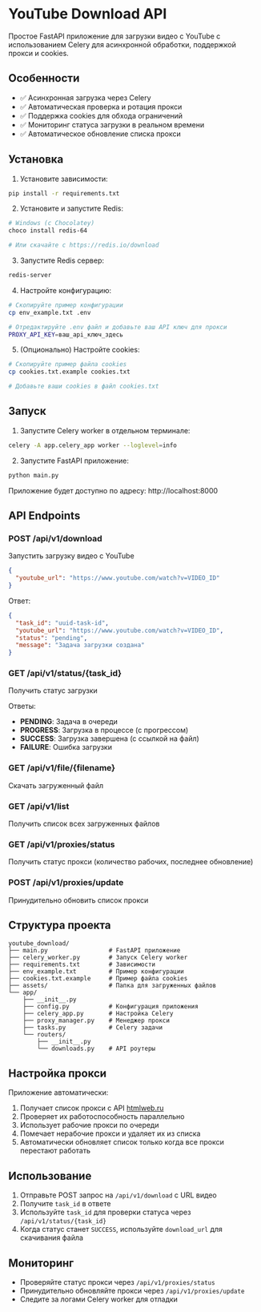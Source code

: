 # YouTube Download API

Простое FastAPI приложение для загрузки видео с YouTube с использованием Celery для асинхронной обработки, поддержкой прокси и cookies.

## Особенности

- ✅ Асинхронная загрузка через Celery
- ✅ Автоматическая проверка и ротация прокси
- ✅ Поддержка cookies для обхода ограничений
- ✅ Мониторинг статуса загрузки в реальном времени
- ✅ Автоматическое обновление списка прокси

## Установка

1. Установите зависимости:
```bash
pip install -r requirements.txt
```

2. Установите и запустите Redis:
```bash
# Windows (с Chocolatey)
choco install redis-64

# Или скачайте с https://redis.io/download
```

3. Запустите Redis сервер:
```bash
redis-server
```

4. Настройте конфигурацию:
```bash
# Скопируйте пример конфигурации
cp env_example.txt .env

# Отредактируйте .env файл и добавьте ваш API ключ для прокси
PROXY_API_KEY=ваш_api_ключ_здесь
```

5. (Опционально) Настройте cookies:
```bash
# Скопируйте пример файла cookies
cp cookies.txt.example cookies.txt

# Добавьте ваши cookies в файл cookies.txt
```

## Запуск

1. Запустите Celery worker в отдельном терминале:
```bash
celery -A app.celery_app worker --loglevel=info
```

2. Запустите FastAPI приложение:
```bash
python main.py
```

Приложение будет доступно по адресу: http://localhost:8000

## API Endpoints

### POST /api/v1/download
Запустить загрузку видео с YouTube
```json
{
  "youtube_url": "https://www.youtube.com/watch?v=VIDEO_ID"
}
```

Ответ:
```json
{
  "task_id": "uuid-task-id",
  "youtube_url": "https://www.youtube.com/watch?v=VIDEO_ID",
  "status": "pending",
  "message": "Задача загрузки создана"
}
```

### GET /api/v1/status/{task_id}
Получить статус загрузки

Ответы:
- **PENDING**: Задача в очереди
- **PROGRESS**: Загрузка в процессе (с прогрессом)
- **SUCCESS**: Загрузка завершена (с ссылкой на файл)
- **FAILURE**: Ошибка загрузки

### GET /api/v1/file/{filename}
Скачать загруженный файл

### GET /api/v1/list
Получить список всех загруженных файлов

### GET /api/v1/proxies/status
Получить статус прокси (количество рабочих, последнее обновление)

### POST /api/v1/proxies/update
Принудительно обновить список прокси

## Структура проекта

```
youtube_download/
├── main.py                 # FastAPI приложение
├── celery_worker.py        # Запуск Celery worker
├── requirements.txt        # Зависимости
├── env_example.txt         # Пример конфигурации
├── cookies.txt.example     # Пример файла cookies
├── assets/                 # Папка для загруженных файлов
└── app/
    ├── __init__.py
    ├── config.py           # Конфигурация приложения
    ├── celery_app.py       # Настройка Celery
    ├── proxy_manager.py    # Менеджер прокси
    ├── tasks.py            # Celery задачи
    └── routers/
        ├── __init__.py
        └── downloads.py    # API роутеры
```

## Настройка прокси

Приложение автоматически:
1. Получает список прокси с API [htmlweb.ru](http://htmlweb.ru/json/proxy/get?country=RU&perpage=100&api_key=API_KEY_из_профиля)
2. Проверяет их работоспособность параллельно
3. Использует рабочие прокси по очереди
4. Помечает нерабочие прокси и удаляет их из списка
5. Автоматически обновляет список только когда все прокси перестают работать

## Использование

1. Отправьте POST запрос на `/api/v1/download` с URL видео
2. Получите `task_id` в ответе
3. Используйте `task_id` для проверки статуса через `/api/v1/status/{task_id}`
4. Когда статус станет `SUCCESS`, используйте `download_url` для скачивания файла

## Мониторинг

- Проверяйте статус прокси через `/api/v1/proxies/status`
- Принудительно обновляйте прокси через `/api/v1/proxies/update`
- Следите за логами Celery worker для отладки
